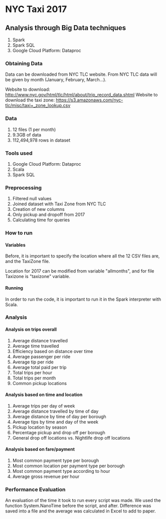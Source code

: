 # NYC Taxi 2017
## Analysis through Big Data techniques
1. Spark
2. Spark SQL
3. Google Cloud Platform: Dataproc

### Obtaining Data
Data can be downloaded from NYC TLC website. From NYC TLC data will be given by month (January, February, March...).

Website to download: http://www.nyc.gov/html/tlc/html/about/trip_record_data.shtml
Website to download the taxi zone: https://s3.amazonaws.com/nyc-tlc/misc/taxi+_zone_lookup.csv

### Data
1. 12 files (1 per month)
2. 9.3GB of data
3. 112,494,978 rows in dataset

### Tools used
1. Google Cloud Platform: Dataproc
2. Scala
3. Spark SQL

### Preprocessing
1. Filtered null values
2. Joined dataset with Taxi Zone from NYC TLC
3. Creation of new columns
4. Only pickup and dropoff from 2017
5. Calculating time for queries

### How to run
#### Variables
Before, it is important to specify the location where all the 12 CSV files are, and the TaxiZone file. 

Location for 2017 can be modified from variable "allmonths", and for file Taxizone is "taxizone" variable.

#### Running
In order to run the code, it is important to run it in the Spark interpreter with Scala. 

### Analysis 
#### Analysis on trips overall
1. Average distance travelled
2. Average time travelled
3. Efficiency based on distance over time
4. Average passenger per ride
5. Average tip per ride
6. Average total paid per trip
7. Total trips per hour
8. Total trips per month
9. Common pickup locations
#### Analysis based on time and location
1. Average trips per day of week
2. Average distance travelled by time of day
3. Average distance by time of day per borough
4. Average tips by time and day of the week
5. Pickup location by season
6. Percentage pickup and drop off per borough
7. General drop off locations vs. Nightlife drop off locations
#### Analysis based on fare/payment
1. Most common payment type per borough
2. Most common location per payment type per borough
3. Most common payment type according to hour
4. Average gross revenue per hour

### Performance Evaluation
An evaluation of the time it took to run every script was made. We used the function System.NanoTime before the script, and after. Difference was saved into a file and the average was calculated in Excel to add to paper.